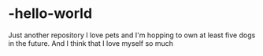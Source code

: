 # -hello-world
 Just another repository
 I love pets and I'm hopping to own at least five dogs in the future. 
 And I think that I love myself so much 
